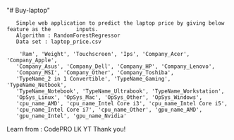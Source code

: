 "# Buy-laptop" 
       
       Simple web application to predict the laptop price by giving below feature as the        inputs.
       Algorithm : RandomForestRegressor
       Data set : laptop_price.csv
       
        'Ram', 'Weight', 'Touchscreen', 'Ips', 'Company_Acer', 'Company_Apple',
       'Company_Asus', 'Company_Dell', 'Company_HP', 'Company_Lenovo',
       'Company_MSI', 'Company_Other', 'Company_Toshiba',
       'TypeName_2 in 1 Convertible', 'TypeName_Gaming', 'TypeName_Netbook',
       'TypeName_Notebook', 'TypeName_Ultrabook', 'TypeName_Workstation',
       'OpSys_Linux', 'OpSys_Mac', 'OpSys_Other', 'OpSys_Windows',
       'cpu_name_AMD', 'cpu_name_Intel Core i3', 'cpu_name_Intel Core i5',
       'cpu_name_Intel Core i7', 'cpu_name_Other', 'gpu_name_AMD',
       'gpu_name_Intel', 'gpu_name_Nvidia'





Learn from : CodePRO LK YT
Thank you!
